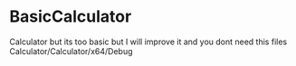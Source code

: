 # BasicCalculator
Calculator but its too basic but I will improve it
and you dont need this files Calculator/Calculator/x64/Debug
